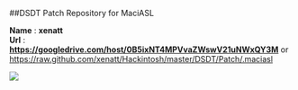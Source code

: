 ##DSDT Patch Repository for MaciASL      
     
**Name** :   **xenatt**   
**Url**  :   **https://googledrive.com/host/0B5ixNT4MPVvaZWswV21uNWxQY3M** or https://raw.github.com/xenatt/Hackintosh/master/DSDT/Patch/.maciasl


![](https://googledrive.com/host/0B5ixNT4MPVvaZWswV21uNWxQY3M/img.png)